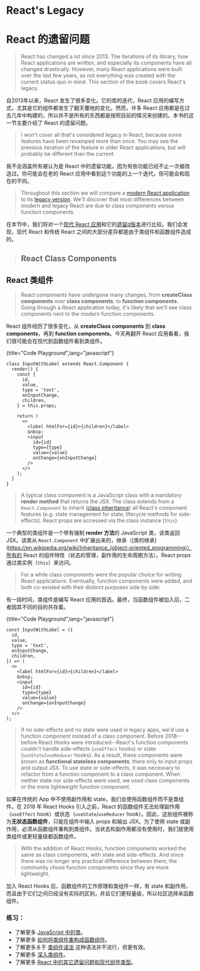 # React's Legacy
# React 的遗留问题

> React has changed a lot since 2013. The iterations of its library, how React applications are written, and especially its components have all changed drastically. However, many React applications were built over the last few years, so not everything was created with the current status quo in mind. This section of the book covers React's legacy.

自2013年以来，React 发生了很多变化。它的库的迭代，React 应用的编写方式，尤其是它的组件都发生了翻天覆地的变化。然而，许多 React 应用都是在过去几年中构建的，所以并不是所有的东西都是按照目前的情况来创建的。本书的这一节主要介绍了 React 的遗留问题。

> I won't cover all that's considered legacy in React, because some features have been revamped more than once. You may see the previous iteration of the feature in older React applications, but will probably be different than the current.

我不会涵盖所有被认为是 React 中的遗留功能，因为有些功能已经不止一次被改造过。你可能会在老的 React 应用中看到这个功能的上一个迭代，但可能会和现在的不同。

> Throughout this section we will compare a [modern React application](https://codesandbox.io/s/github/the-road-to-learn-react/hacker-stories/tree/hs/react-modern-final) to its [legacy version](https://codesandbox.io/s/github/the-road-to-learn-react/hacker-stories/tree/hs/react-legacy). We'll discover that most differences between modern and legacy React are due to class components versus function components.

在本节中，我们将对一个[现代 React 应用](https://codesandbox.io/s/github/the-road-to-learn-react/hacker-stories/tree/hs/react-modern-final)和它的[遗留d版本](https://codesandbox.io/s/github/the-road-to-learn-react/hacker-stories/tree/hs/react-legacy)进行比较。我们会发现，现代 React 和传统 React 之间的大部分差异都是由于类组件和函数组件造成的。

> ## React Class Components
## React 类组件

> React components have undergone many changes, from **createClass components** over **class components**, to **function components**. Going through a React application today, it's likely that we'll see class components next to the modern function components.

React 组件经历了很多变化，从 **createClass components** 到 **class components**，再到 **function components**。今天再翻开 React 应用看看，我们很可能会在现代到函数组件看到类组件。

{title="Code Playground",lang="javascript"}
~~~~~~~
class InputWithLabel extends React.Component {
  render() {
    const {
      id,
      value,
      type = 'text',
      onInputChange,
      children,
    } = this.props;

    return (
      <>
        <label htmlFor={id}>{children}</label>
        &nbsp;
        <input
          id={id}
          type={type}
          value={value}
          onChange={onInputChange}
        />
      </>
    );
  }
}
~~~~~~~

> A typical class component is a JavaScript class with a mandatory **render method** that returns the JSX. The class extends from a `React.Component` to inherit ([class inheritance](https://en.wikipedia.org/wiki/Inheritance_(object-oriented_programming))) all React's component features (e.g. state management for state, lifecycle methods for side-effects). React props are accessed via the class instance (`this`).

一个典型的类组件是一个带有强制 **render 方法**的 JavaScript 类，该类返回 JSX。该类从 `React.Component` 中扩展出来的，继承（[类的继承](https://en.wikipedia.org/wiki/Inheritance_(object-oriented_programming)）所有的 React 的组件特性（状态的管理，副作用的生命周期方法）。React props 通过类实例（`this`）来访问。

> For a while class components were the popular choice for writing React applications. Eventually, function components were added, and both co-existed with their distinct purposes side by side:

有一段时间，类组件是编写 React 应用的首选。最终，当函数组件被加入后，二者因其不同的目的共存着。

{title="Code Playground",lang="javascript"}
~~~~~~~
const InputWithLabel = ({
  id,
  value,
  type = 'text',
  onInputChange,
  children,
}) => (
  <>
    <label htmlFor={id}>{children}</label>
    &nbsp;
    <input
      id={id}
      type={type}
      value={value}
      onChange={onInputChange}
    />
  </>
);
~~~~~~~

> If no side-effects and no state were used in legacy apps, we'd use a function component instead of a class component. Before 2018--before React Hooks were introduced--React's function components couldn't handle side-effects (`useEffect` hooks) or state (`useState`/`useReducer` hooks). As a result, these components were known as **functional stateless components**,  there only to input props and output JSX. To use state or side-effects, it was necessary to refactor from a function component to a class component. When neither state nor side-effects were used, we used class components or the more lightweight function component.

如果在传统的 App 中不使用副作用和 state，我们会使用函数组件而不是类组件。在 2018 年 React Hooks 引入之前，React 的函数组件无法处理副作用（`useEffect` hook）或状态（`useState`/`useReducer` hook）。因此，这些组件被称为**无状态函数组件**，只能在组件中输入 props 和输出 JSX。为了使用 state 或副作用，必须从函数组件重构到类组件。当状态和副作用都没有使用时，我们就使用类组件或更轻量级都函数组件。

> With the addition of React Hooks, function components worked the same as class components, with state and side-effects. And since there was no longer any practical difference between them, the community chose function components since they are more lightweight.

加入 React Hooks 后，函数组件的工作原理和类组件一样，有 state 和副作用。而且由于它们之间已经没有实际的区别，并且它们更轻量级，所以社区选择来函数组件。

### 练习：

* 了解更多 [JavaScript 中的类](https://developer.mozilla.org/en-US/docs/Web/JavaScript/Reference/Classes)。
* 了解更多 [如何将类组件重构成函数组件](https://www.robinwieruch.de/react-hooks-migration)。
* 了解更多关于 [类组件语法](https://github.com/the-road-to-learn-react/react-alternative-class-component-syntax) 这种语法并不流行，但更有效。
* 了解更多 [深入类组件](https://reactjs.org/docs/react-component.html)。
* 了解更多 [React 中的其它遗留问题和现代组件类型](https://www.robinwieruch.de/react-component-types)。
